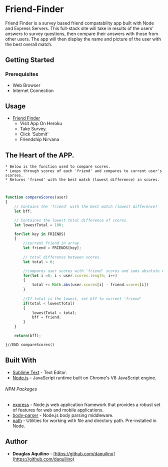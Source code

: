 # Friend-Finder

Friend Finder is a survey based friend compatability app built with Node and Express Servers.
This full-stack site will take in results of the users' answers to survey questions, then compare their answers with those from other users.  The app will then display the name and picture of the user with the best overall match.

## Getting Started

### Prerequisites

* Web Browser
* Internet Connection 

## Usage

* [Friend Finder](https://fierce-cove-50826.herokuapp.com/)
	- Visit App On Heroku
	- Take Survey.
	- Click 'Submit'
	- Friendship Nirvana

## The Heart of the APP.
	
	* Below is the function used to compare scores.
	* Loops through scores of each 'friend' and compares to current user's scorses.
	* Returns 'friend' with the best match (lowest difference) in scores. 



```javascript


function compareScores(user)
{
	// Contains the 'friend' with the best match (lowest difference)  
	let bff;

	// Containes the lowest total difference of scores.
	let lowestTotal = 100;

	for(let key in FRIENDS)
	{
		//current friend in array 
		let friend = FRIENDS[key];
		
		// total difference between scores.
		let total = 0;

		//compares user scores with 'friend' scores and sums absolute value of difference.
		for(let i =0; i < user.scores.length; i++)
		{
			total += Math.abs(user.scores[i] - friend.scores[i])		
		}	
	
		//If total is the lowest, set bff to current 'friend'
		if(total < lowestTotal)
		{
			lowestTotal = total;
			bff = friend;
		}	
	}	

	return(bff);

}//END compareScores()

```

## Built With

* [Sublime Text](https://www.sublimetext.com/) - Text Editor.
* [Node.js](https://nodejs.org) - JavaScript runtime built on Chrome's V8 JavaScript engine.

###### NPM Packages

* [express](https://www.npmjs.com/package/express)	- Node.js web application framework that provides a robust set of features for web and mobile applications.
* [body-parser]() - Node.js body parsing middleware.
* [path](https://nodejs.org/docs/latest/api/path.html)	-  Utilities for working with file and directory path.  Pre-installed in Node.


## Author

* **Douglas Aquilino** - [https://github.com/daquilino](https://github.com/daquilino)



